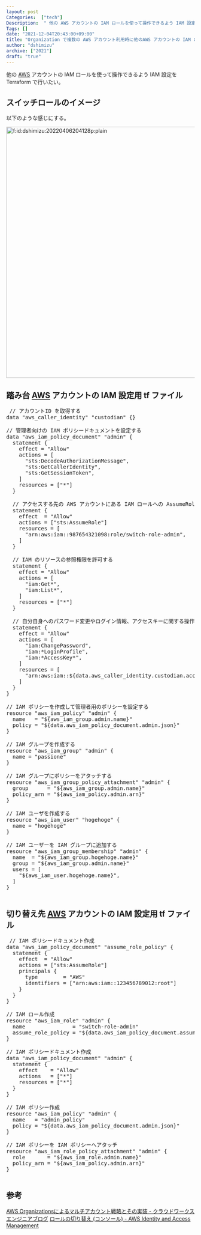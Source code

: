 ```yaml
---
layout: post
Categories:  ["tech"]
Description:  " 他の AWS アカウントの IAM ロールを使って操作できるよう IAM 設定を Terraform で行いたい。 "
Tags: []
date: "2021-12-04T20:43:00+09:00"
title: "Organization で複数の AWS アカウント利用時に他のAWS アカウントの IAM ロールに切り替えれるような IAM 設定を Terraform でやるときのサンプル tf ファイル"
author: "dshimizu"
archive: ["2021"]
draft: "true"
---
```


<body>
<p>他の <a class="keyword" href="http://d.hatena.ne.jp/keyword/AWS">AWS</a> アカウントの IAM ロールを使って操作できるよう IAM 設定を Terraform で行いたい。</p>
</body>

<!-- more -->

<body>
<h2>スイッチロールのイメージ</h2>

<p>以下のような感じにする。</p>

<p><span itemscope itemtype="http://schema.org/Photograph"><img src="https://cdn-ak.f.st-hatena.com/images/fotolife/d/dshimizu/20220406/20220406204128.png" alt="f:id:dshimizu:20220406204128p:plain" width="1200" height="669" loading="lazy" title="" class="hatena-fotolife" itemprop="image"></span></p>

<h2>踏み台 <a class="keyword" href="http://d.hatena.ne.jp/keyword/AWS">AWS</a> アカウントの IAM 設定用 tf ファイル</h2>

<pre class="code lang-tf" data-lang="tf" data-unlink> // アカウントID を取得する
data "aws_caller_identity" "custodian" {}

// 管理者向けの IAM ポリシードキュメントを設定する
data "aws_iam_policy_document" "admin" {
  statement {
    effect = "Allow"
    actions = [
      "sts:DecodeAuthorizationMessage",
      "sts:GetCallerIdentity",
      "sts:GetSessionToken",
    ]
    resources = ["*"]
  }

  // アクセスする先の AWS アカウントにある IAM ロールへの AssumeRole を許可する
  statement {
    effect  = "Allow"
    actions = ["sts:AssumeRole"]
    resources = [
      "arn:aws:iam::987654321098:role/switch-role-admin",
    ]
  }

  // IAM のリソースの参照権限を許可する
  statement {
    effect = "Allow"
    actions = [
      "iam:Get*",
      "iam:List*",
    ]
    resources = ["*"]
  }

  // 自分自身へのパスワード変更やログイン情報、アクセスキーに関する操作を許可する
  statement {
    effect = "Allow"
    actions = [
      "iam:ChangePassword",
      "iam:*LoginProfile",
      "iam:*AccessKey*",
    ]
    resources = [
      "arn:aws:iam::${data.aws_caller_identity.custodian.account_id}:user/&amp;{aws:username}",
    ]
  }
}

// IAM ポリシーを作成して管理者用のポリシーを設定する
resource "aws_iam_policy" "admin" {
  name   = "${aws_iam_group.admin.name}"
  policy = "${data.aws_iam_policy_document.admin.json}"
}

// IAM グループを作成する
resource "aws_iam_group" "admin" {
  name = "passione"
}

// IAM グループにポリシーをアタッチする
resource "aws_iam_group_policy_attachment" "admin" {
  group      = "${aws_iam_group.admin.name}"
  policy_arn = "${aws_iam_policy.admin.arn}"
}

// IAM ユーザを作成する
resource "aws_iam_user" "hogehoge" {
  name = "hogehoge"
}

// IAM ユーザーを IAM グループに追加する
resource "aws_iam_group_membership" "admin" {
  name  = "${aws_iam_group.hogehoge.name}"
  group = "${aws_iam_group.admin.name}"
  users = [
    "${aws_iam_user.hogehoge.name}",
  ]
}
 </pre>


<h2>切り替え先 <a class="keyword" href="http://d.hatena.ne.jp/keyword/AWS">AWS</a> アカウントの IAM 設定用 tf ファイル</h2>

<pre class="code lang-tf" data-lang="tf" data-unlink> // IAM ポリシードキュメント作成
data "aws_iam_policy_document" "assume_role_policy" {
  statement {
    effect  = "Allow"
    actions = ["sts:AssumeRole"]
    principals {
      type        = "AWS"
      identifiers = ["arn:aws:iam::123456789012:root"]
    }
  }
}

// IAM ロール作成
resource "aws_iam_role" "admin" {
  name               = "switch-role-admin"
  assume_role_policy = "${data.aws_iam_policy_document.assume_role_policy.json}"
}

// IAM ポリシードキュメント作成
data "aws_iam_policy_document" "admin" {
  statement {
    effect    = "Allow"
    actions   = ["*"]
    resources = ["*"]
  }
}

// IAM ポリシー作成
resource "aws_iam_policy" "admin" {
  name   = "admin_policy"
  policy = "${data.aws_iam_policy_document.admin.json}"
}

// IAM ポリシーを IAM ポリシーへアタッチ
resource "aws_iam_role_policy_attachment" "admin" {
  role       = "${aws_iam_role.admin.name}"
  policy_arn = "${aws_iam_policy.admin.arn}"
}
 </pre>


<h2>参考</h2>

<p><a href="https://engineer.crowdworks.jp/entry/2018/07/17/103453#%E3%83%9E%E3%83%AB%E3%83%81%E3%82%A2%E3%82%AB%E3%82%A6%E3%83%B3%E3%83%88%E6%88%A6%E7%95%A5">AWS Organizationsによるマルチアカウント戦略とその実装 - クラウドワークス エンジニアブログ</a>
<a href="https://docs.aws.amazon.com/ja_jp/IAM/latest/UserGuide/id_roles_use_switch-role-console.html">ロールの切り替え (コンソール) - AWS Identity and Access Management</a></p>
</body>
